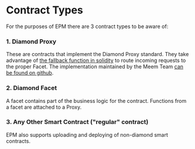 # Contract Types

For the purposes of EPM there are 3 contract types to be aware of:

### 1. Diamond Proxy

These are contracts that implement the Diamond Proxy standard. They take advantage of [the fallback function in solidity](https://docs.soliditylang.org/en/v0.8.13/contracts.html#fallback-function) to route incoming requests to the proper Facet. The implementation maintained by the Meem Team [can be found on github](https://github.com/meemproject/meem-packages/blob/dev/packages/meem-contracts/contracts/proxies/MeemDiamond.sol).

### 2. Diamond Facet

A facet contains part of the business logic for the contract. Functions from a facet are attached to a Proxy.

### 3. Any Other Smart Contract ("regular" contract)

EPM also supports uploading and deploying of non-diamond smart contracts.
